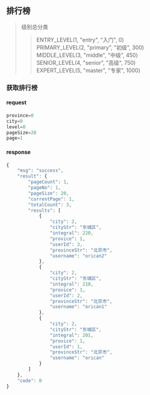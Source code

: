## 	排行榜

>	级别总分类
>>ENTRY_LEVEL(1, "entry", "入门", 0)	<br>
	PRIMARY_LEVEL(2, "primary", "初级", 300)<br>
	MIDDLE_LEVEL(3, "middle", "中级", 450)<br>
	SENIOR_LEVEL(4, "senior", "高级", 750)<br>
	EXPERT_LEVEL(5, "master", "专家", 1000)<br>
>>
>
>

### 获取排行榜

#### request

```js
province=0	
city=0
level=0	
pageSize=20
page=1

```

#### response

```js
{
    "msg": "success",
    "result": {
        "pageCount": 1,
        "pageNo": 1,
        "pageSize": 20,
        "currentPage": 1,
        "totalCount": 3,
        "results": [
            {
                "city": 2,
                "cityStr": "东城区",
                "integral": 220,
                "provice": 1,
                "userId": 3,
                "provinceStr": "北京市",
                "username": "orican2"
            },
            {
                "city": 2,
                "cityStr": "东城区",
                "integral": 210,
                "provice": 1,
                "userId": 2,
                "provinceStr": "北京市",
                "username": "orican1"
            },
            {
                "city": 2,
                "cityStr": "东城区",
                "integral": 201,
                "provice": 1,
                "userId": 1,
                "provinceStr": "北京市",
                "username": "orican"
            }
        ]
    },
    "code": 0
}

```